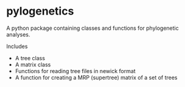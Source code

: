 # pylogenetics

A python package containing classes and functions for phylogenetic analyses.


Includes
 - A tree class
 - A matrix class
 - Functions for reading tree files in newick format
 - A function for creating a MRP (supertree) matrix of a set of trees
